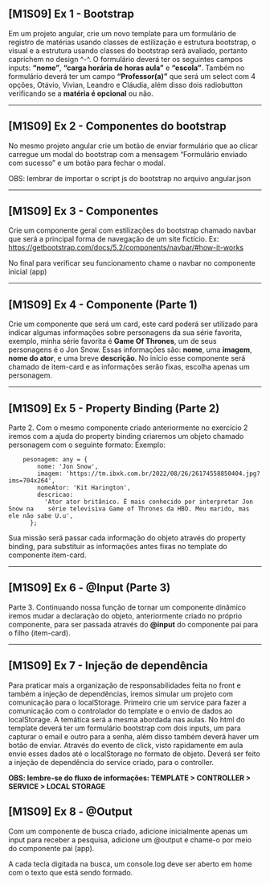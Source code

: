 ## [M1S09] Ex 1 - Bootstrap

Em um projeto angular, crie um novo template para um formulário de registro de matérias usando classes de estilização e estrutura bootstrap, o visual e a estrutura usando classes do bootstrap será avaliado, portanto caprichem no design ^-^.
O formulário deverá ter os seguintes campos inputs: **“nome”**, **“carga horária de horas aula”** e **“escola”**. Também no formulário deverá ter um campo **“Professor(a)”** que será um select com 4 opções, Otávio, Vivian, Leandro e Cláudia, além disso dois radiobutton verificando se a **matéria é opcional** ou não.
___
## [M1S09] Ex 2 - Componentes do bootstrap

No mesmo projeto angular crie um botão de enviar formulário que ao clicar carregue um modal do bootstrap com a mensagem “Formulário enviado com sucesso” e um botão para fechar o modal.

OBS: lembrar de importar o script js do bootstrap no arquivo angular.json
___
## [M1S09] Ex 3 - Componentes

Crie um componente geral com estilizações do bootstrap chamado navbar que será a principal forma de navegação de um site fictício.
Ex: https://getbootstrap.com/docs/5.2/components/navbar/#how-it-works

No final para verificar seu funcionamento chame o navbar no componente inicial (app)
___
## [M1S09] Ex 4 - Componente (Parte 1)

Crie um componente que será um card, este card poderá ser utilizado para indicar algumas informações sobre personagens da sua série favorita, exemplo, minha série favorita é **Game Of Thrones**, um de seus personagens é o Jon Snow. Essas informações são: **nome**, uma **imagem**, **nome do ator**, e uma breve **descrição**. No início esse componente será chamado de item-card e as informações serão fixas, escolha apenas um personagem.

___
## [M1S09] Ex 5 - Property Binding (Parte 2)

Parte 2. 
Com o mesmo componente criado anteriormente no exercício 2 iremos com a ajuda do property binding criaremos um objeto chamado personagem com o seguinte formato:
Exemplo:


```
	pesonagem: any = {
	    nome: 'Jon Snow',
	    imagem: 'https://tm.ibxk.com.br/2022/08/26/26174558850404.jpg?	ims=704x264',
	    nomeAtor: 'Kit Harington',
	    descricao:
	      'Ator ator britânico. É mais conhecido por interpretar Jon Snow na 	série televisiva Game of Thrones da HBO. Meu marido, mas ele não sabe U.u',
	  };
```


Sua missão será passar cada informação do objeto através do property binding, para substituir as informações antes fixas no template do componente item-card.

___
## [M1S09] Ex 6 - @Input (Parte 3)

Parte 3. 
Continuando nossa função de tornar um componente dinâmico iremos mudar a declaração do objeto, anteriormente criado no próprio componente, para ser passada através do **@input** do componente pai para o filho (item-card).
___
## [M1S09] Ex 7 - Injeção de dependência

Para praticar mais a organização de responsabilidades feita no front e também a injeção de dependências, iremos simular um projeto com comunicação para o localStorage. Primeiro crie um service para fazer a comunicação com o controlador do template e o envio de dados ao localStorage. 
A temática será a mesma abordada nas aulas. No html do template deverá ter um formulário bootstrap com dois inputs, um para capturar o email e outro para a senha, além disso também deverá haver um botão de enviar. Através do evento de click, visto rapidamente em aula envie esses dados até o localStorage no formato de objeto.
Deverá ser feito a injeção de dependência do service criado, para o controller.

**OBS: lembre-se do fluxo de informações: 
TEMPLATE > CONTROLLER > SERVICE > LOCAL STORAGE**

## [M1S09] Ex 8 - @Output

Com um componente de busca criado, adicione inicialmente apenas um input para receber a pesquisa, adicione um @output e chame-o por meio do componente pai (app).

A cada tecla digitada na busca, um console.log deve ser aberto em home com o texto que está sendo formado.